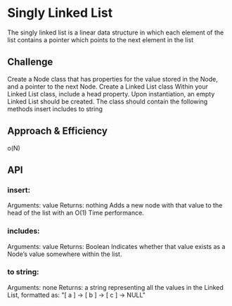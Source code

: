 # Singly Linked List
The singly linked list is a linear data structure in which each element of the list contains a pointer which points to the next element in the list

## Challenge
Create a Node class that has properties for the value stored in the Node, and a pointer to the next Node.
Create a Linked List class
Within your Linked List class, include a head property.
Upon instantiation, an empty Linked List should be created.
The class should contain the following methods
insert
includes
to string
## Approach & Efficiency
o(N)

## API
### insert:
Arguments: value
Returns: nothing
Adds a new node with that value to the head of the list with an O(1) Time performance.
### includes:
Arguments: value
Returns: Boolean
Indicates whether that value exists as a Node’s value somewhere within the list.
### to string:
Arguments: none
Returns: a string representing all the values in the Linked List, formatted as:
"[ a ] -> [ b ] -> [ c ] -> NULL"
